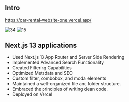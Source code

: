 ##  Intro
https://car-rental-website-one.vercel.app/

![34](https://github.com/yestinlin/carRental-website/assets/36983969/95076823-698c-40c0-839a-fa635b3dbdce)
![15](https://github.com/yestinlin/carRental-website/assets/36983969/350dd160-b8af-4396-a57b-1518927a3b20)

##  Next.js 13 applications

- Used Next.js 13 App Router and Server Side Rendering
- Implemented Advanced Search Functionality
- Created Filtering Capabilities
- Optimized Metadata and SEO
- Custom filter, combobox, and modal elements
- Maintained a well-organized file and folder structure.
- Embraced the principles of writing clean code.
- Deployed on Vercel
